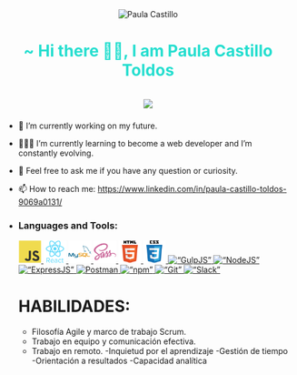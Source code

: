 <div align="center">
<img width="30%" " src="https://github.com/IsabelCollado/IsabelCollado/blob/main/Logo Paula programacion.png" alt="Paula Castillo" />
</div>
<h1 align="center" style="color:#1ADCCDF3">
~ Hi there 🙋‍♀️,  I am Paula Castillo Toldos
</h1>
<h2 align="center">
    <a href="https://git.io/typing-svg">
        <img src="https://readme-typing-svg.herokuapp.com?font=Fira+Code&pause=1000&color=1ADCCDF3&width=435&lines=Jr.+full-stack+developer%F0%9F%91%A9%F0%9F%8F%BC%E2%80%8D%F0%9F%92%BB">
    </a>
</h2>

- 🔭 I’m currently working on my future.
- 👩🏼‍💻 I’m currently learning to become a web developer and I’m constantly evolving.
- 💬 Feel free to ask me if you have any question or curiosity.
- 📫 How to reach me: https://www.linkedin.com/in/paula-castillo-toldos-9069a0131/

- <h3 align="left">Languages and Tools:</h3>
  <p align="left">
      <a href="https://developer.mozilla.org/en-US/docs/Web/JavaScript" target="_blank" rel="noreferrer"> <img src="https://raw.githubusercontent.com/devicons/devicon/master/icons/javascript/javascript-original.svg" alt="JavaScript" width="40" height="40"/> </a>
      <a href="https://reactjs.org/" target="_blank" rel="noreferrer"> <img src="https://raw.githubusercontent.com/devicons/devicon/master/icons/react/react-original-wordmark.svg" alt="React JS" width="40" height="40"/> </a>
      <a href="https://www.mysql.com/" target="_blank" rel="noreferrer"> <img src="https://raw.githubusercontent.com/devicons/devicon/master/icons/mysql/mysql-original-wordmark.svg" alt="MySQL" width="40" height="40"/> </a>
      <a href="https://sass-lang.com" target="_blank" rel="noreferrer"> <img src="https://raw.githubusercontent.com/devicons/devicon/master/icons/sass/sass-original.svg" alt="SASS" width="40" height="40"/> </a>
      <a href="https://www.w3.org/html/" target="_blank" rel="noreferrer"> <img src="https://raw.githubusercontent.com/devicons/devicon/master/icons/html5/html5-original-wordmark.svg" alt="HTML5" width="40" height="40"/> </a> 
      <a href="https://www.w3schools.com/css/" target="_blank" rel="noreferrer"> <img src="https://raw.githubusercontent.com/devicons/devicon/master/icons/css3/css3-original-wordmark.svg" alt="CSS3" width="40" height="40"/> </a>
      <a href="https://gulpjs.com/" target="_blank" rel="noreferrer">
      <img src="https://cdn.jsdelivr.net/gh/devicons/devicon/icons/gulp/gulp-plain.svg" alt=“GulpJS” width="40" height="40"/>
      </a>
      <a href="https://nodejs.org/" target="_blank" rel="noreferrer">
      <img src="https://i.postimg.cc/Pqgtdd9b/NodeJS.png" alt=“NodeJS” width="40" height="40"/>
      </a>
      <a href="https://expressjs.com/" target="_blank" rel="noreferrer">
      <img src="https://i.postimg.cc/ydCzwv3v/Express-JS.png" alt=“ExpressJS” width="40" height="40"/>
      </a>
      <a href="https://postman.com" target="_blank" rel="noreferrer"> <img src="https://www.vectorlogo.zone/logos/getpostman/getpostman-icon.svg" alt="Postman" width="40" height="40"/> </a>
      <a href="https://www.npmjs.com/" target="_blank" rel="noreferrer">
      <img src="https://cdn.jsdelivr.net/gh/devicons/devicon/icons/npm/npm-original-wordmark.svg" alt=“npm” width="40" height="40"/>
      </a>
      <a href="https://git-scm.com/" target="_blank" rel="noreferrer">
      <img src="https://cdn.jsdelivr.net/gh/devicons/devicon/icons/git/git-original.svg" alt=“Git” width="40" height="40"/>
      </a>
      <a href="https://slack.com/" target="_blank" rel="noreferrer">
      <img src="https://cdn.jsdelivr.net/gh/devicons/devicon/icons/slack/slack-original.svg" alt=“Slack” width="40" height="40"/>
      </a>
  </p>

  # HABILIDADES:
   - Filosofía Agile y marco de trabajo Scrum.
   - Trabajo en equipo y comunicación efectiva.
   - Trabajo en remoto.
   -Inquietud por el aprendizaje 
   -Gestión de tiempo 
   -Orientación a resultados
   -Capacidad analítica 

